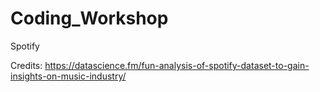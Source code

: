 # Coding_Workshop
Spotify

Credits: https://datascience.fm/fun-analysis-of-spotify-dataset-to-gain-insights-on-music-industry/
